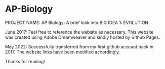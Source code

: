 # AP-Biology
PROJECT NAME: AP Biology: A brief look into BIG IDEA 1: EVOLUTION

June 2017:
Feel free to reference the website as necessary.
This website was created using Adobe Dreamweaver and kindly hosted by Github Pages.

May 2022:
Successfully transferred from my first github account back in 2017.
The website links have been modified accordingly.

Thanks for reading!
